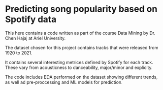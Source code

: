 # Predicting song popularity based on Spotify data 
This here contains a code written as part of the course Data Mining by Dr. Chen Hajaj at Ariel University.

The dataset chosen for this project contains tracks that were released from 1920 to 2021. 

It contains several interesting metrices defined by Spotify for each track. These vary from acousticness to danceability, major/minor and explicity. 

The code includes EDA performed on the dataset showing different trends, as well ad pre-proccessing and ML models for prediction.


